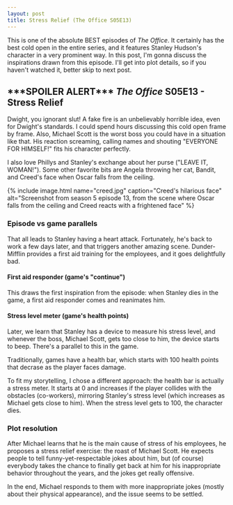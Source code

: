 ```yaml
---
layout: post
title: Stress Relief (The Office S05E13)
---
```


This is one of the absolute BEST episodes of _The Office_. It certainly has the best cold open in the entire series, and it features Stanley Hudson's character in a very prominent way. In this post, I'm gonna discuss the inspirations drawn from this episode. I'll get into plot details, so if you haven't watched it, better skip to next post.

## \*\*\*SPOILER ALERT\*\*\* _The Office_ S05E13 - Stress Relief

Dwight, you ignorant slut! A fake fire is an unbelievably horrible idea, even for Dwight's standards. I could spend hours discussing this cold open frame by frame. Also, Michael Scott is the worst boss you could have in a situation like that. His reaction screaming, calling names and shouting "EVERYONE FOR HIMSELF!" fits his character perfectly.

I also love Phillys and Stanley's exchange about her purse ("LEAVE IT, WOMAN!"). Some other favorite bits are Angela throwing her cat, Bandit, and Creed's face when Oscar falls from the ceiling.

{% include image.html name="creed.jpg" caption="Creed's hilarious face" alt="Screenshot from season 5 episode 13, from the scene where Oscar falls from the ceiling and Creed reacts with a frightened face" %}

### Episode vs game parallels

That all leads to Stanley having a heart attack. Fortunately, he's back to work a few days later, and that triggers another amazing scene. Dunder-Mifflin provides a first aid training for the employees, and it goes delightfully bad.

#### First aid responder (game's "continue")

This draws the first inspiration from the episode: when Stanley dies in the game, a first aid responder comes and reanimates him.

#### Stress level meter (game's health points)

Later, we learn that Stanley has a device to measure his stress level, and whenever the boss, Michael Scott, gets too close to him, the device starts to beep. There's a parallel to this in the game.

Traditionally, games have a health bar, which starts with 100 health points that decrase as the player faces damage.

To fit my storytelling, I chose a different approach: the health bar is actually a stress meter. It starts at 0 and increases if the player collides with the obstacles (co-workers), mirroring Stanley's stress level (which increases as Michael gets close to him). When the stress level gets to 100, the character dies.

### Plot resolution

After Michael learns that he is the main cause of stress of his employees, he proposes a stress relief exercise: the roast of Michael Scott. He expects people to tell funny-yet-respectable jokes about him, but (of course) everybody takes the chance to finally get back at him for his inappropriate behavior throughout the years, and the jokes get really offensive.

In the end, Michael responds to them with more inappropriate jokes (mostly about their physical appearance), and the issue seems to be settled.